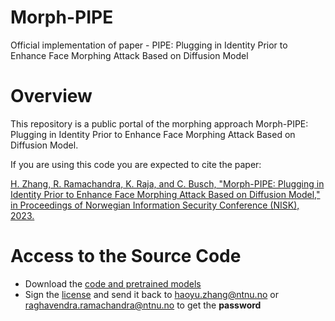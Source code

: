 # Morph-PIPE
Official implementation of paper - PIPE: Plugging in Identity Prior to Enhance Face Morphing Attack Based on Diffusion Model
# Overview
This repository is a public portal of the morphing approach Morph-PIPE: Plugging in Identity Prior to Enhance Face Morphing Attack Based on Diffusion Model.

If you are using this code you are expected to cite the paper:

[H. Zhang, R. Ramachandra, K. Raja, and C. Busch, "Morph-PIPE: Plugging in Identity Prior to Enhance Face Morphing Attack Based on Diffusion Model," in Proceedings of Norwegian Information Security Conference (NISK), 2023.](https://www.ntnu.no/ojs/index.php/nikt/article/view/5649/5095)

# Access to the Source Code

 * Download the [code and pretrained models](https://drive.google.com/file/d/1FcFKN-1q-rEoT-s0lMghyFXOCw_A4LXx/view?usp=sharing)
 * Sign the [license](./Morph-PIPE-license-241217) and send it back to haoyu.zhang@ntnu.no or raghavendra.ramachandra@ntnu.no to get the **password**
